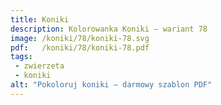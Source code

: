 ```yaml
---
title: Koniki
description: Kolorowanka Koniki – wariant 78
image: /koniki/78/koniki-78.svg
pdf:   /koniki/78/koniki-78.pdf
tags:
 - zwierzeta
 - koniki
alt: "Pokoloruj koniki – darmowy szablon PDF"
---
```

